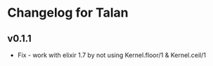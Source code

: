 # Changelog for Talan

## v0.1.1
  * Fix - work with elixir 1.7 by not using Kernel.floor/1 & Kernel.ceil/1
